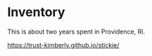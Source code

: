 # Inventory

This is about two years spent in Providence, RI.

https://trust-kimberly.github.io/stickie/
